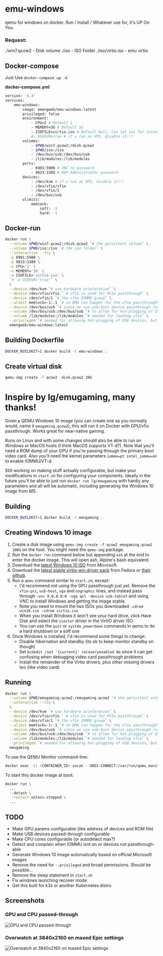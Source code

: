# emu-windows
qemu for windows on docker.
Run / Install / Whatever use for, it's UP On You.

### Request:
./win7.qcow2 - Disk volume
./iso - ISO Folder
./iso/virtio.iso - emu virtio

## Docker-compose
Just Use ```docker-compose up -d```

**docker-compose.yml**
```bash
version: '3.3'
services:
    emu-windows:
        image: emengweb/emu-windows:latest
        privileged: false
        environment:
            - CPU=2 # Default 1
            - MEMERY=3G # Default 1G
            - ISOFILE=virtio.iso # Default Null, Can set ios for install custem OS
            #- USEKVM=true # if u run as VPS, disable it!!!
        volumes:
            - $PWD/win7.qcow2:/disk.qcow2
            - $PWD/iso:/iso
            - /dev/bus/usb:/dev/bus/usb
            - /lib/modules:/lib/modules
        ports:
            - 6901:5900 # VNC no password
            - 9833:3389 # RDP Administrator password
        devices:
            - /dev/kvm # if u run as VPS, disable it!!!
            - /dev/vfio/vfio
            - /dev/vfio/1
            - /dev/bus/usb
        ulimits:
            memlock:
                soft: -1
                hard: -1
```

## Docker-run

```bash
docker run \
  --volume $PWD/win7.qcow2:/disk.qcow2 `# the persistent volume` \
  --volume $PWD/iso:/iso `# the iso folder` \
  --interactive --tty \
  -p 6901:5900 \
  -p 9833:3389 \
  -e CPU='2' \
  -e MEMERY='3G' \
  -e ISOFILE='virtio.iso' \
  `# -e USEKVM='true'` \
  \
  --device /dev/kvm `# use hardware acceleration` \
  --device /dev/vfio/vfio ` # vfio is used for PCIe passthrough` \
  --device /dev/vfio/1 `# the vfio IOMMU group` \
  --ulimit memlock=-1:-1 `# so DMA can happen for the vfio passthrough` \
  --device /dev/bus/usb `# since we use usb-host device passthrough (note you can specify specific devices too)` \
  --volume /dev/bus/usb:/dev/bus/usb `# to allow for hot-plugging of USB devices` \
  --volume /lib/modules:/lib/modules `# needed for loading vfio` \
  --privileged `# needed for allowing hot-plugging of USB devices, but should be able to replace with cgroup stuff? also needed for modprobe commands` \
  emengweb/emu-windows:latest
```

## Building Dockerfile
```bash
DOCKER_BUILDKIT=1 docker build -t emu-windows .
```

## Create virtual disk
```bash
qemu-img create -f qcow2  disk.qcow2 20G
```




# Inspire by lg/emugaming, many thanks!

Given a QEMU Windows 10 image (you can create one as you normally would, name it `emugaming.qcow2`), this will run it on Docker with GPU/vfio passthrough. Works great for near-native gaming.

Runs on Linux and with some changes should also be able to run on Windows or MacOS hosts (I think MacOS supports VT-d?). Note that you'll need a ROM dump of your GPU if you're passing through the primary boot video card. Also you'll need the kernel parameters `iommu=pt intel_iommu=on` to enable IOMMU/VT-d.

Still working on making stuff actually configurable, but make your modifications in `start.sh` for configuring your components. Ideally in the future you'll be able to just run `docker run lg/emugaming` with hardly any parameters and all will be automatic, including generating the Windows 10 image from MS.

## Building

```bash
DOCKER_BUILDKIT=1 docker build -t emugaming .
```

## Creating Windows 10 image

1. Create a disk image using `qemu-img create -f qcow2 emugaming.qcow2 100G` on the host. You might need the `qemu-img` package.
2. Run the `docker run` command below but appending `ash` at the end to enter the docker image. This will open ash, Alpine's bash equivalent.
3. Download the [latest Windows 10 ISO](https://www.microsoft.com/en-us/software-download/windows10ISO) from Microsoft.
4. Download the [latest stable virtio-win driver pack](https://fedorapeople.org/groups/virt/virtio-win/direct-downloads/stable-virtio/virtio-win.iso) from Fedora or [their github](https://github.com/virtio-win/kvm-guest-drivers-windows).
5. Run a `qemu` command similar to `start.sh`, except:
    - I'd recommend not using the GPU passthrough just yet. Remove the `vfio-pci`, `usb-host`, `vga` and `nographic` lines, and instead pass through `-vnc 0.0.0.0:0 -vga qxl -device usb-tablet` and using VNC to install Windows and getting the image stable.
    - Note you need to mount the two ISOs you downloaded `-cdrom win10.iso -cdrom virtio.iso`
    - When you install Windows it won't see your hard drive, click Have Disk and select the `viostor` driver in the VirtIO driver ISO
    - You can use the `quit` or `system_powerdown` commands in qemu to do a hard shutdown or a soft one
6. Once Windows is installed, I'd recommend some things to change:
    - Disable hibernation and standby (its ok to keep monitor standby on though)
    - Set `bcdedit /set '{current}' recoveryenabled No` since it can get confusing when debugging video card passthrough problems
    - Install the remainder of the Virtio drivers, plus other missing drivers too (like video card)

## Running

```bash
docker run \
  --volume $PWD/emugaming.qcow2:/emugaming.qcow2 `# the persistent volume` \
  --interactive --tty \
  \
  --device /dev/kvm `# use hardware acceleration` \
  --device /dev/vfio/vfio ` # vfio is used for PCIe passthrough` \
  --device /dev/vfio/1 `# the vfio IOMMU group` \
  --ulimit memlock=-1:-1 `# so DMA can happen for the vfio passthrough` \
  --device /dev/bus/usb `# since we use usb-host device passthrough (note you can specify specific devices too)` \
  --volume /dev/bus/usb:/dev/bus/usb `# to allow for hot-plugging of USB devices` \
  --volume /lib/modules:/lib/modules `# needed for loading vfio` \
  --privileged `# needed for allowing hot-plugging of USB devices, but should be able to replace with cgroup stuff? also needed for modprobe commands` \
  emugaming
```

To use the QEMU Monitor command-line:
```bash
docker exec -it <CONTAINER_ID> socat - UNIX-CONNECT:/var/run/qemu_monitor
```

To start this docker image at boot:
```bash
docker run \
  ...
  --detach \
  --restart unless-stopped \
  ...
```

## TODO

- Make GPU params configurable (like address of devices and ROM file)
- Make USB devices passed-through configurable
- Make CPU cores configurable (or autodetect max?)
- Detect and complain when IOMMU isnt on or devices not passthrough-able
- Generate Windows 10 image automatically based on official Microsoft images
- Remove the need for `--privileged` and broad permissions. Should be possible...
- Remove the sleep statement in `start.sh`
- Fix windows launching recover mode
- Get this built for k3s or another Kubernetes distro

## Screenshots

### GPU and CPU passed-through
![GPU and CPU passed-through](screenshot3.png)

### Overwatch at 3840x2160 on maxed Epic settings
![Overwatch at 3840x2160 on maxed Epic settings](screenshot4.jpg)
